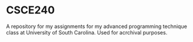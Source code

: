 # CSCE240
A repository for my assignments for my advanced programming technique class at University of South Carolina.
Used for acrchival purposes.
